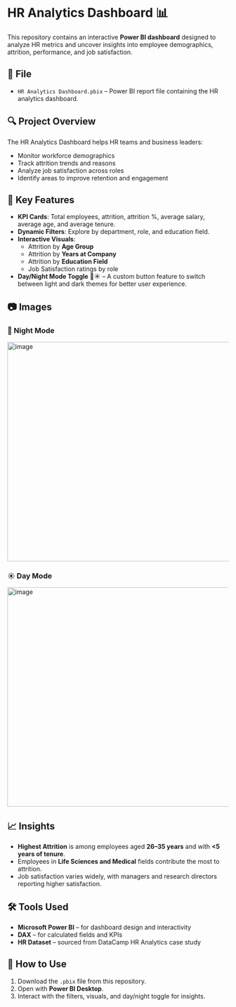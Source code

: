# HR Analytics Dashboard 📊

This repository contains an interactive **Power BI dashboard** designed to analyze HR metrics and uncover insights into employee demographics, attrition, performance, and job satisfaction.

## 📁 File
- `HR Analytics Dashboard.pbix` – Power BI report file containing the HR analytics dashboard.

## 🔍 Project Overview
The HR Analytics Dashboard helps HR teams and business leaders:
- Monitor workforce demographics
- Track attrition trends and reasons
- Analyze job satisfaction across roles
- Identify areas to improve retention and engagement

## 📌 Key Features
- **KPI Cards**: Total employees, attrition, attrition %, average salary, average age, and average tenure.
- **Dynamic Filters**: Explore by department, role, and education field.
- **Interactive Visuals**:
  - Attrition by **Age Group**  
  - Attrition by **Years at Company**  
  - Attrition by **Education Field**  
  - Job Satisfaction ratings by role
- **Day/Night Mode Toggle** 🌙☀️ – A custom button feature to switch between light and dark themes for better user experience.

## 📷 Images
### 🌙 Night Mode
<img width="900" height="500" alt="image" src="https://github.com/user-attachments/assets/237d1867-7a50-44e3-aee7-216548dd1310" />

### ☀️ Day Mode
<img width="900" height="500" alt="image" src="https://github.com/user-attachments/assets/6905dc86-e854-4d9e-a159-10f065b6347b" />


## 📈 Insights
- **Highest Attrition** is among employees aged **26–35 years** and with **<5 years of tenure**.  
- Employees in **Life Sciences and Medical** fields contribute the most to attrition.  
- Job satisfaction varies widely, with managers and research directors reporting higher satisfaction.  

## 🛠️ Tools Used
- **Microsoft Power BI** – for dashboard design and interactivity  
- **DAX** – for calculated fields and KPIs  
- **HR Dataset** – sourced from DataCamp HR Analytics case study  

## 🚀 How to Use
1. Download the `.pbix` file from this repository.
2. Open with **Power BI Desktop**.
3. Interact with the filters, visuals, and day/night toggle for insights.



